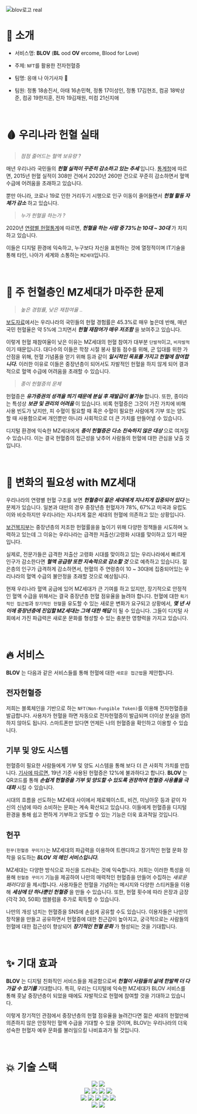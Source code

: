![blov로고 real](https://user-images.githubusercontent.com/78152114/150628381-7dbebd92-aa35-4393-b7b0-35e138d861fe.png)

# 📢 소개

- 서비스명: **BLOV** (**BL** ood **OV** ercome, Blood for Love)

- 주제: `NFT`를 활용한 전자헌혈증

- 팀명: 응애 나 아기사자 :lion:

- 팀원: 정통 18송진서, 아태 16손민혁, 정통 17이성인, 정통 17김현조, 컴공 18박상준, 컴공 19한지훈, 전자 19김재원, 미컴 21신지애

<br>

# 🩸 우리나라 헌혈 실태

> _점점 줄어드는 혈액 보유량 ?_

매년 우리나라 국민들의 **_헌혈 실적이 꾸준히 감소하고 있는 추세_** 입니다. [통계청](https://kosis.kr/statHtml/statHtml.do?orgId=445&tblId=DT_445001_007&vw_cd=MT_ZTITLE&list_id=F_63&scrId=&seqNo=&lang_mode=ko&obj_var_id=&itm_id=&conn_path=K1&path=%25EB%25B3%25B4%25EA%25B1%25B4%2520%253E%2520%25ED%2598%2588%25EC%2595%25A1%25EC%25A0%2595%25EB%25B3%25B4%25ED%2586%25B5%25EA%25B3%2584%25ED%2597%258C%25ED%2598%2588%25EC%259E%2590%2520%25EC%2588%2598)에 따르면, 2015년 헌혈 실적이 308만 건에서 2020년 260만 건으로 꾸준히 감소하면서 혈액 수급에 어려움을 초래하고 있습니다.

뿐만 아니라, 코로나 19로 인한 거리두기 시행으로 인구 이동이 줄어들면서 **_헌혈 활동 자체가 감소_** 하고 있습니다.

> _누가 헌혈을 하는가 ?_

2020년 [연령별 헌혈통계](https://kosis.kr/statHtml/statHtml.do?orgId=445&tblId=DT_445001_003)에 따르면, **_헌혈을 하는 사람 중 73%는 10대 ~ 30대_** 가 차지하고 있습니다.

이들은 디지털 환경에 익숙하고, 누구보다 자신을 표현하는 것에 열정적이며 IT기술을 통해 타인, 나아가 세계와 소통하는 `MZ세대`입니다.

<br>

# 🎯 주 헌혈층인 MZ세대가 마주한 문제

> _높은 경험률, 낮은 재참여율 .._

[보도자료](http://www.cukjournal.com/news/articleView.html?idxno=3116)에서는 우리나라의 국민들의 헌혈 경험률은 45.3%로 매우 높은데 반해, 매년 국민 헌혈율은 약 5%에 그치면서 **_헌혈 재참여가 매우 저조함_** 을 보여주고 있습니다.

이렇게 헌혈 재참여율이 낮은 이유는 MZ세대의 헌혈 참여가 대부분 `단발적`이고, `비자발적`이기 때문입니다. 대다수의 이들은 학창 시절 봉사 활동 점수를 위해, 군 입대를 위한 가산점을 위해, 헌혈 기념품을 얻기 위해 등과 같이 **_일시적인 목표를 가지고 헌혈에 참여합니다._** 이러한 이유로 이들은 중장년층이 되어서도 자발적인 헌혈을 하지 않게 되어 결과적으로 혈액 수급에 어려움을 초래할 수 있습니다.

> _종이 헌혈증의 문제_

헌혈증은 **_유가증권의 성격을 띄기 때문에 분실 후 재발급이 불가능_** 합니다. 또한, 종이라는 특성상 **_보관 및 관리의 어려움_** 이 있습니다. 비록 헌혈증은 그것이 가진 가치에 비해 사용 빈도가 낮지만, 피 수혈이 필요할 때 혹은 수혈이 필요한 사람에게 기부 또는 양도할 때 사용함으로써 개인뿐만 아니라 사회적으로 더 큰 가치를 만들어낼 수 있습니다.

디지털 환경에 익숙한 MZ세대에게 **_종이 헌혈증은 다소 친숙하지 않은 대상_** 으로 여겨질 수 있습니다. 이는 결국 헌혈증의 접근성을 낮추어 사람들의 헌혈에 대한 관심을 낮출 것입니다.

<br>

# 💪 변화의 필요성 with MZ세대

우리나라의 연령별 헌혈 구조를 보면 **_헌혈층이 젊은 세대에게 지나치게 집중되어 있다_** 는 문제가 있습니다. 일본과 대만의 경우 중장년층 헌혈자가 78%, 67%고 미국과 유럽도 이와 비슷하지만 우리나라는 지나치게 젊은 세대의 헌혈에 의존하고 있는 상황입니다.

[보건복지부](http://www.mohw.go.kr/react/al/sal0301vw.jsp?PAR_MENU_ID=04&MENU_ID=0403&CONT_SEQ=344635&page=4)는 중장년층의 저조한 헌혈률을을 높이기 위해 다양한 정책들을 시도하며 노력하고 있는데 그 이유는 우리나라는 급격한 저출산/고령화 시대를 맞이하고 있기 때문입니다.

실제로, 전문가들은 급격한 저출산 고령화 시대를 맞이하고 있는 우리나라에서 빠르게 인구가 감소한다면 **_혈액 공급량 또한 지속적으로 감소할 것_** 으로 예측하고 있습니다. 젊은층의 인구가 급격하게 감소하면서, 헌혈의 주 연령층이 10 ~ 30대에 집중되어있는 우리나라의 혈액 수급의 불안정을 초래할 것으로 예상됩니다.

현재 우리나라 혈액 공급에 있어 MZ세대가 큰 기여를 하고 있지만, 장기적으로 안정적인 혈액 수급을 위해서는 결국 중장년층 헌혈 점유율을 늘려야 합니다. 헌혈에 대한 `획기적인 접근법`과 `장기적인 헌혈`을 유도할 수 있는 새로운 변화가 요구되고 상황에서, **_몇 년 사이에 중장년층에 진입할 MZ세대는 그에 대한 해답_** 이 될 수 있습니다. 그들이 디지털 사회에서 가진 파급력은 새로운 문화를 형성할 수 있는 충분한 영향력을 가지고 있습니다.

<br>

# 🔥 서비스

**BLOV** 는 다음과 같은 서비스들를 통해 헌혈에 대한 `새로운 접근법`을 제안합니다.

## 전자헌혈증

저희는 블록체인을 기반으로 하는 `NFT(Non-Fungible Token)`를 이용해 전자헌혈증을 발급합니다. 사용자가 헌혈을 하면 자동으로 전자헌혈증이 발급되며 더이상 분실을 염려하지 않아도 됩니다. 스마트폰만 있다면 언제든 나의 헌혈증을 확인하고 이용할 수 있습니다.

## 기부 및 양도 시스템

헌혈증이 필요한 사람들에게 기부 및 양도 시스템을 통해 보다 더 큰 사회적 가치를 만듭니다. [기사에 따르면](http://www.kukinews.com/newsView/kuk201910150104), 19년 기준 사용된 헌혈증은 12%에 불과하다고 합니다. **BLOV** 는 QR코드를 통해 **_손쉽게 헌혈증을 기부 및 양도할 수 있도록 권장하여 헌혈증 사용률을 극대화_** 시킬 수 있습니다.

시대의 흐름을 선도하는 MZ세대 사이에서 제로웨이스트, 비건, 미닝아웃 등과 같이 자신의 신념에 따라 소비하는 문화는 계속 확산되고 있습니다. 이들에게 헌혈증을 디지털 환경을 통해 쉽고 편하게 기부하고 양도할 수 있는 기능은 더욱 효과적일 것입니다.

## 헌꾸

`헌꾸(헌혈증 꾸미기)`는 MZ세대의 파급력을 이용하여 트렌디하고 장기적인 헌혈 문화 장착을 유도하는 **_BLOV 의 메인 서비스입니다._**

MZ세대는 다양한 방식으로 자신을 드러내는 것에 익숙합니다. 저희는 이러한 특성을 이용해 `헌혈증 꾸미기` 기능을 제공하여 나만의 매력적인 헌혈증을 만들어 수집하는 _새로운 패러다임_ 을 제시합니다. 사용자들은 헌혈을 기념하는 메시지와 다양한 스티커들을 이용해 **_세상에 단 하나뿐인 헌혈증_** 을 만들 수 있습니다. 또한, 헌혈 횟수에 따라 은장과 금장(각각 30, 50회) 앰블럼을 추가로 획득할 수 있습니다.

나만의 개성 넘치는 헌혈증을 SNS에 손쉽게 공유할 수도 있습니다. 이용자들은 나만의 창작물을 만들고 공유하면서 헌혈증에 대한 친근감이 높아지고, 궁극적으로는 사람들의 헌혈에 대한 접근성이 향상되어 **_장기적인 헌혈 문화_** 가 형성되는 것을 기대합니다.

<br>

# ✨ 기대 효과

**BLOV** 는 디지털 친화직인 서비스들을 제공함으로써 **_헌혈이 사람들의 삶에 한발짝 더 다가갈 수 있기를_** 기대합니다. 특히, 우리는 디지털에 익숙한 MZ세대가 BLOV 서비스를 통해 훗날 중장년층이 되었을 때에도 자발적으로 헌혈에 참여할 것을 기대하고 있습니다.

이렇게 장기적인 관점에서 중장년층의 헌혈 점유율을 늘려간다면 젊은 세대의 헌혈만에 의존하지 않은 안정적인 혈액 수급을 기대할 수 있을 것이며, BLOV는 우리나라의 더욱 성숙한 헌혈자 예우 문화를 불러일으킬 나비효과가 될 것입니다.

<br>

# 💥 기술 스택

<div align = center>
    <img src="https://img.shields.io/badge/React-61DAFB?style=for-the-badge&logo=React&logoColor=white"/>
    <img src="https://img.shields.io/badge/Next.js-000000?style=for-the-badge&logo=Next.js&logoColor=white"/>
</div>
<div align = center>
    <img src="https://img.shields.io/badge/python-3776AB?style=for-the-badge&logo=python&logoColor=white"> 
    <img src="https://img.shields.io/badge/Django-092E20?style=for-the-badge&logo=Django&logoColor=white"/>
    <img src="https://img.shields.io/badge/Docker-2496ED?style=for-the-badge&logo=Docker&logoColor=white"/>
    <img src="https://img.shields.io/badge/NGINX-009639?style=for-the-badge&logo=NGINX&logoColor=white"/>
</div>
<div align = center>
    <img src="https://img.shields.io/badge/GitHub_Actions-2088FF?style=for-the-badge&logo=GitHubActions&logoColor=white"/>
    <img src="https://img.shields.io/badge/GitHub-181717?style=flat-square&logo=GitHub&logoColor=white"/>
    <img src="https://img.shields.io/badge/git-F05032?style=for-the-badge&logo=git&logoColor=white">
    <img src="https://img.shields.io/badge/Adobe_XD-FF61F6?style=for-the-badge&logo=Adobe_XD&logoColor=white">
    <img src="https://img.shields.io/badge/fontawesome-339AF0?style=for-the-badge&logo=fontawesome&logoColor=white">
</div>
<div align = center>
    <img src="https://img.shields.io/badge/ethereum-3C3C3D?style=for-the-badge&logo=ethereum&logoColor=white">
    <img src="https://img.shields.io/badge/BlockChain.com-121D33?style=for-the-badge&logo=Blockchain.com&logoColor=white">
</div>
